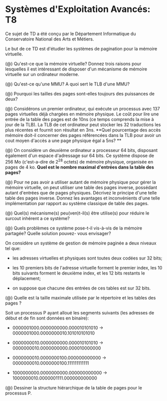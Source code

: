 Systèmes d'Exploitation Avancés: T8
===================================

Ce sujet de TD a été conçu par le Département Informatique du Conservatoire
National des Arts et Métiers.

Le but de ce TD est d'étudier les systèmes de pagination pour la mémoire virtuelle.


(@) Qu'est-ce que la mémoire virtuelle? Donnez trois raisons pour lesquelles il est intéressant de
disposer d'un mécanisme de mémoire virtuelle sur un ordinateur moderne.

(@) Qu'est-ce qu'une MMU? A quoi sert le TLB d'une MMU?

(@) Pourquoi les tailles des pages sont-elles toujours des puissances de deux?

(@) Considérons un premier ordinateur, qui exécute un processus avec 137 pages
virtuelles déjà chargées en mémoire physique. Le coût pour lire une entrée de la
table des pages est de 10ns (ce temps comprends la mise à jour de la TLB). La TLB
de cet ordinateur peut stocker les 32 traductions les plus récentes et fournit son
résultat en 3ns. **Quel pourcentage des accès mémoire doit-il concerner des pages
référencées dans la TLB pour avoir un cout moyen d'accès a une page physique égal
a 5ns? **

(@) On considère un deuxième ordinateur a processeur 64 bits, disposant également
d'un espace d'adressage sur 64 bits. Ce système dispose de 256 Mo (c'est-a-dire de
$2^{28}$ octets) de mémoire physique, organisée en pages de 4 ko. **Quel est le
nombre maximal d'entrées dans la table des pages?**

(@) Pour ne pas avoir a utiliser autant de mémoire physique pour gérer la mémoire
virtuelle, on peut utiliser une table des pages inverse, possédant autant
d'entrées que de pages physiques. Décrivez le principe d'une telle table des pages
inverse. Donnez les avantages et inconvénients d'une telle implémentation par
rapport au système classique de table des pages.

(@) Quel(s) mécanisme(s) peu(ven)t-il(s) être utilise(s) pour réduire le surcout
inhérent a ce système?

(@) Quels problèmes ce système pose-t-il vis-à-vis de la mémoire partagée? Quelle solution pouvez-
vous envisager?


On considère un système de gestion de mémoire paginée a deux niveaux tel que:

* les adresses virtuelles et physiques sont toutes deux codées sur 32 bits;

* les 10 premiers bits de l'adresse virtuelle forment le premier index, les 10 bits suivants forment le
  deuxième index, et les 12 bits restants le déplacement;

* on suppose que chacune des entrées de ces tables est sur 32 bits.

(@) Quelle est la taille maximale utilisée par le répertoire et les tables des
pages ?

Soit un processus P ayant alloué les segments suivants (les adresses de début et
de fin sont données en binaire):

* 0000001000.0000000000.000010101010 → 0000001000.0000000010.101010101010

* 0000000010.0000000000.000010101010 → 0000000010.0000000000.000010000000

* 0000000010.0000000100.000000000000 → 0000000010.0000000100.111111111111

* 1000000000.0000000000.000000000000 → 1000000010.0000001111.000000000000

(@) Dessiner la structure hiérarchique de la table de pages pour le processus P.
